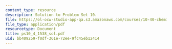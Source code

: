 ```yaml
---
content_type: resource
description: Solution to Problem Set 10.
file: https://ol-ocw-studio-app-qa.s3.amazonaws.com/courses/10-40-chemical-engineering-thermodynamics-fall-2003/bb409259f0df361e72ee9fc45eb12414_ps10_4_1538_sol.pdf
file_type: application/pdf
resourcetype: Document
title: ps10_4_1538_sol.pdf
uid: bb409259-f0df-361e-72ee-9fc45eb12414
---
```

